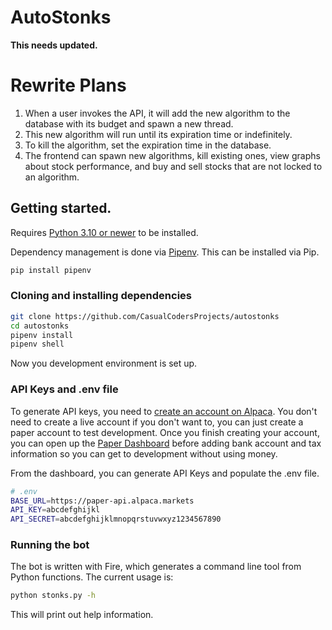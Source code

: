 # AutoStonks

**This needs updated.**

# Rewrite Plans

1) When a user invokes the API, it will add the new algorithm to the database with its budget and spawn a new thread.
2) This new algorithm will run until its expiration time or indefinitely.
3) To kill the algorithm, set the expiration time in the database.
4) The frontend can spawn new algorithms, kill existing ones, view graphs about stock performance, and buy and sell stocks that are not locked to an algorithm.

## Getting started.

Requires [Python 3.10 or newer](https://www.python.org/downloads/) to be installed.

Dependency management is done via [Pipenv](https://pipenv.pypa.io/en/latest/). This can be installed via Pip.

```sh
pip install pipenv
```

### Cloning and installing dependencies

```sh
git clone https://github.com/CasualCodersProjects/autostonks
cd autostonks
pipenv install
pipenv shell
```

Now you development environment is set up.

### API Keys and .env file

To generate API keys, you need to [create an account on Alpaca](https://alpaca.markets/). You don't need to create a live account if you don't want to, you can just create a paper account to test development. Once you finish creating your account, you can open up the [Paper Dashboard](https://app.alpaca.markets/paper/dashboard/overview) before adding bank account and tax information so you can get to development without using money.

From the dashboard, you can generate API Keys and populate the .env file.

```sh
# .env
BASE_URL=https://paper-api.alpaca.markets
API_KEY=abcdefghijkl
API_SECRET=abcdefghijklmnopqrstuvwxyz1234567890
```

### Running the bot

The bot is written with Fire, which generates a command line tool from Python functions. The current usage is:

```sh
python stonks.py -h
```

This will print out help information.
